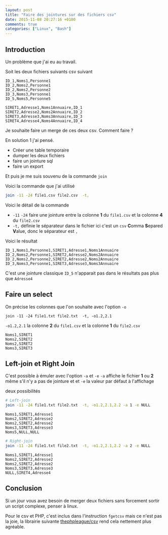 ```yaml
---
layout: post
title: "Faire des jointures sur des fichiers csv"
date: 2015-11-08 20:27:16 +0100
comments: true
categories: ["Linux", "Bash"] 
---
```


## Introduction

Un problème que j'ai eu au travail.

Soit les deux fichiers suivants csv suivant

```
ID_1,Noms1,Personne1
ID_2,Noms2,Personne1
ID_2,Noms2,Personne2
ID_3,Noms3,Personne1
ID_5,Noms5,Personne5
```

```
SIRET1,Adresse1,Noms1Annuaire,ID_1
SIRET2,Adresse2,Noms2Annuaire,ID_2
SIRET3,Adresse3,Noms3Annuaire,ID_3
SIRET4,Adresse4,Noms4Annuaire,ID_4
```

Je souhaite faire un merge de ces deux csv. Comment faire ?

<!--more-->

En solution 1 j'ai pensé.

 * Créer une table temporaire 
 * dumper les deux fichiers
 * faire un jointure sql
 * faire un export

Et puis je me suis souvenu de la commande `join`

Voici la commande que j'ai utilisé 

```sh
join -11 -24 file1.csv file2.csv  -t,
```

Voici le détail de la commande

 * `-11` `-24` faire une jointure entre la colonne **1** du `file1.csv` et la colonne **4** du `file2.csv`
 * `-t,` définie le séparateur dans le fichier ici c'est un `csv` **C**omma **S**epared **V**alue, donc le séparateur est `,`

Voici le résultat
```
ID_1,Noms1,Personne1,SIRET1,Adresse1,Noms1Annuaire
ID_2,Noms2,Personne1,SIRET2,Adresse2,Noms2Annuaire
ID_2,Noms2,Personne2,SIRET2,Adresse2,Noms2Annuaire
ID_3,Noms3,Personne1,SIRET3,Adresse3,Noms3Annuaire
```

C'est une jointure classique `ID_5` n'apparait pas dans le résultats pas plus que `Adresse4`


## Faire un select

On précise les colonnes que l'on souhaite avec l'option `-o`

```
join -11 -24 file1.txt file2.txt  -t, -o1.2,2.1
```
`-o1.2,2.1` la colonne **2** du `file1.csv` et la colonne **1** du `file2.csv`

```
Noms1,SIRET1
Noms2,SIRET2
Noms2,SIRET2
Noms3,SIRET3
```

## Left-join et Right Join

C'est possible à émuler avec l'option `-a` et `-e` `-a` affiche le fichier **1** ou **2**  même s'il n'y a pas de jointure et  et `-e`  la valeur par défaut à l'affichage

deux possibilités



```sh
# Left-join
join -11 -24 file1.txt file2.txt  -t, -o1.2,2.1,2.2 -a 1 -e NULL
```

```
Noms1,SIRET1,Adresse1
Noms2,SIRET2,Adresse2
Noms2,SIRET2,Adresse2
Noms3,SIRET3,Adresse3
Noms5,NULL,NULL

```

```sh
# Right-join
join -11 -24 file1.txt file2.txt  -t, -o1.2,2.1,2.2 -a 2 -e NULL
```

```
Noms1,SIRET1,Adresse1
Noms2,SIRET2,Adresse2
Noms2,SIRET2,Adresse2
Noms3,SIRET3,Adresse3
NULL,SIRET4,Adresse4
```

## Conclusion

Si un jour vous avez besoin de merger deux fichiers sans forcement sortir un script complexe, penser à linux.

Pour le csv et PHP, c'est inclus dans l'instruction `fgetcsv` mais ce n'est pas la joie, la librairie suivante [thephpleague/csv](http://csv.thephpleague.com/) rend cela nettement plus agréable.


